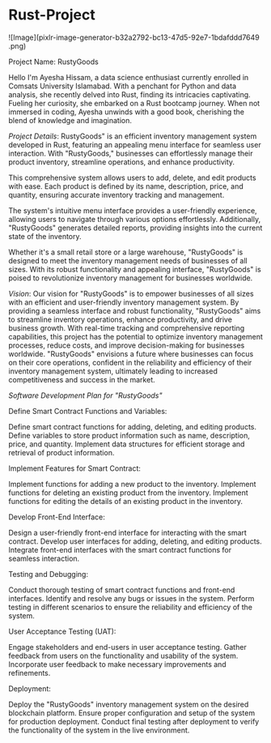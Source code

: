 # Rust-Project

![Image](pixlr-image-generator-b32a2792-bc13-47d5-92e7-1bdafddd7649
.png)



Project Name: 
RustyGoods

Hello I'm Ayesha Hissam, a data science enthusiast currently enrolled in Comsats University Islamabad. With a penchant for Python and data analysis, she recently delved into Rust, finding its intricacies captivating. Fueling her curiosity, she embarked on a Rust bootcamp journey. When not immersed in coding, Ayesha unwinds with a good book, cherishing the blend of knowledge and imagination.

*Project Details*:
RustyGoods" is an efficient inventory management system developed in Rust, featuring an appealing menu interface for seamless user interaction. With "RustyGoods," businesses can effortlessly manage their product inventory, streamline operations, and enhance productivity.

This comprehensive system allows users to add, delete, and edit products with ease. Each product is defined by its name, description, price, and quantity, ensuring accurate inventory tracking and management.

The system's intuitive menu interface provides a user-friendly experience, allowing users to navigate through various options effortlessly. Additionally, "RustyGoods" generates detailed reports, providing insights into the current state of the inventory.

Whether it's a small retail store or a large warehouse, "RustyGoods" is designed to meet the inventory management needs of businesses of all sizes. With its robust functionality and appealing interface, "RustyGoods" is poised to revolutionize inventory management for businesses worldwide.


*Vision*:
Our vision for "RustyGoods" is to empower businesses of all sizes with an efficient and user-friendly inventory management system. By providing a seamless interface and robust functionality, "RustyGoods" aims to streamline inventory operations, enhance productivity, and drive business growth. With real-time tracking and comprehensive reporting capabilities, this project has the potential to optimize inventory management processes, reduce costs, and improve decision-making for businesses worldwide. "RustyGoods" envisions a future where businesses can focus on their core operations, confident in the reliability and efficiency of their inventory management system, ultimately leading to increased competitiveness and success in the market.

*Software Development Plan for "RustyGoods"*

Define Smart Contract Functions and Variables:

Define smart contract functions for adding, deleting, and editing products.
Define variables to store product information such as name, description, price, and quantity.
Implement data structures for efficient storage and retrieval of product information.

Implement Features for Smart Contract:

Implement functions for adding a new product to the inventory.
Implement functions for deleting an existing product from the inventory.
Implement functions for editing the details of an existing product in the inventory.

Develop Front-End Interface:

Design a user-friendly front-end interface for interacting with the smart contract.
Develop user interfaces for adding, deleting, and editing products.
Integrate front-end interfaces with the smart contract functions for seamless interaction.

Testing and Debugging:

Conduct thorough testing of smart contract functions and front-end interfaces.
Identify and resolve any bugs or issues in the system.
Perform testing in different scenarios to ensure the reliability and efficiency of the system.

User Acceptance Testing (UAT):

Engage stakeholders and end-users in user acceptance testing.
Gather feedback from users on the functionality and usability of the system.
Incorporate user feedback to make necessary improvements and refinements.

Deployment:

Deploy the "RustyGoods" inventory management system on the desired blockchain platform.
Ensure proper configuration and setup of the system for production deployment.
Conduct final testing after deployment to verify the functionality of the system in the live environment.

